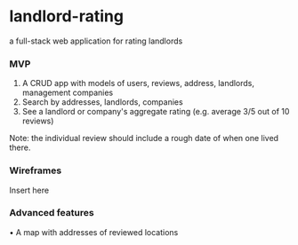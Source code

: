 # landlord-rating
a full-stack web application for rating landlords

### MVP

1. A CRUD app with models of users, reviews, address, landlords, management companies
2. Search by addresses, landlords, companies
3. See a landlord or company's aggregate rating (e.g. average 3/5 out of 10 reviews)

Note: the individual review should include a rough date of when one lived there.

### Wireframes

Insert here


### Advanced features

• A map with addresses of reviewed locations
